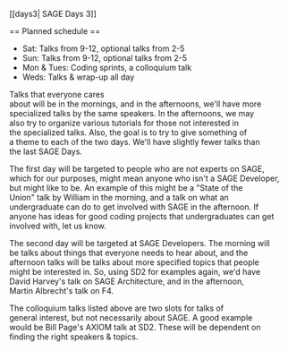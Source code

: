 [[days3| SAGE Days 3]]

== Planned schedule ==
 
 * Sat: Talks from 9-12, optional talks from 2-5
 * Sun: Talks from 9-12, optional talks from 2-5
 * Mon & Tues: Coding sprints, a colloquium talk
 * Weds: Talks & wrap-up all day
 
Talks that everyone cares  
about will be in the mornings, and in the afternoons, we'll have more  
specialized talks by the same speakers. In the afternoons, we may  
also try to organize various tutorials for those not interested in  
the specialized talks. Also, the goal is to try to give something of  
a theme to each of the two days. We'll have slightly fewer talks than  
the last SAGE Days.
 
The first day will be targeted to people who are not experts on SAGE,  
which for our purposes, might mean anyone who isn't a SAGE Developer,  
but might like to be. An example of this might be a "State of the  
Union" talk by William in the morning, and a talk on what an  
undergraduate can do to get involved with SAGE in the afternoon. If  
anyone has ideas for good coding projects that undergraduates can get  
involved with, let us know. 

The second day will be targeted at SAGE Developers. The morning will  
be talks about things that everyone needs to hear about, and the  
afternoon talks will be talks about more specified topics that people  
might be interested in. So, using SD2 for examples again, we'd have  
David Harvey's talk on SAGE Architecture, and in the afternoon,  
Martin Albrecht's talk on F4.

The colloquium talks listed above are two slots for talks of  
general interest, but not necessarily about SAGE. A good example  
would be Bill Page's AXIOM talk at SD2. These will be dependent on  
finding the right speakers & topics.
